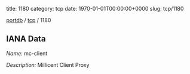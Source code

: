title: 1180
category: tcp
date: 1970-01-01T00:00:00+0000
slug: tcp/1180

[portdb](/) / [tcp](/category/tcp.html) / 1180


## IANA Data

_Name:_ mc-client

_Description:_ Millicent Client Proxy

